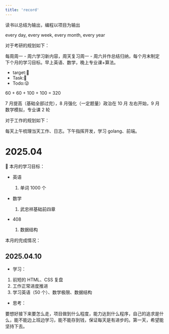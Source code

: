 ```yaml
---
title: 'record'
---
```


读书以总结为输出，编程以项目为输出

every day, every week, every month, every year

对于考研的规划如下：

每周周一 - 周六学习新内容，周天复习周一 - 周六并作总结归纳，每个月末制定下个月的学习目标。早上英语、数学，晚上专业课+算法。

- target:💯
- Task:💪
- Todo:😜

60 + 60 + 100 + 100 = 320

7 月提高（基础全部过完），8 月强化（一定题量）政治在 10 月 左右开始，9 月数学模拟，专业课 2 轮

对于工作的规划如下：

每天上午梳理当天工作、日志。下午指挥开发，学习 golang、前端。

# 2025.04

💯 本月的学习目标：

- 英语

  1.  单词 1000 个

- 数学

  1.  武忠祥基础前四章

- 408

  1.  数据结构

本月的完成情况：

## 2025.04.10

- 学习：

1. 前短的 HTML、CSS 复盘
2. 工作正常进度推进
3. 学习英语（50 个）、数学极限、数据结构

- 思考：

要想好接下来要怎么走，项目做到什么程度，能力达到什么程序，自己的追求是什么，能不能边上班边学习，能不能存到钱，保证每天是有进步的。第一天，希望能坚持下去。
